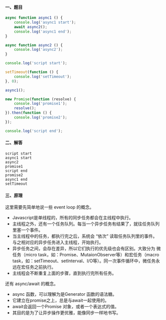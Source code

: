 #### 一、题目

```javascript
async function async1 () {
    console.log('async1 start');
    await async2();
    console.log('async1 end');
}

async function async2 () {
    console.log('async2');
}

console.log('script start');

setTimeout(function () {
    console.log('setTimeout');
}, 0);

async1();

new Promise(function (resolve) {
    console.log('promise1');
    resolve();
}).then(function () {
    console.log('promise2');
});

console.log('script end');
```

#### 二、解答

```
script start
async1 start
async2
promise1
script end
promise2
async1 end
setTimeout
```

#### 三、原理

这里需要先简单地说一些 event loop 的概念。

- Javascript是单线程的，所有的同步任务都会在主线程中执行。
- 主线程之外，还有一个任务队列。每当一个异步任务有结果了，就往任务队列里塞一个事件。
- 当主线程中的任务，都执行完之后，系统会 “依次” 读取任务队列里的事件。与之相对应的异步任务进入主线程，开始执行。
- 异步任务之间，会存在差异，所以它们执行的优先级也会有区别。大致分为 微任务（micro task，如：Promise、MutaionObserver等）和宏任务（macro task，如：setTimeout、setInterval、I/O等）。同一次事件循环中，微任务永远在宏任务之前执行。
- 主线程会不断重复上面的步骤，直到执行完所有任务。



还有 async/await 的概念。

- async 函数，可以理解为是Generator 函数的语法糖。
- 它建立在promise之上，总是与await一起使用的。
- await会返回一个Promise 对象，或者一个表达式的值。
- 其目的是为了让异步操作更优雅，能像同步一样地书写。

